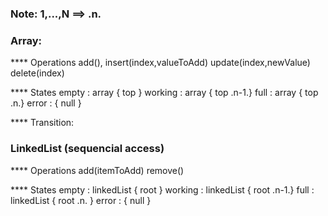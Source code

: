 ### Note: 1,...,N ==> .n.
### Array: 

**** Operations
 add(), insert(index,valueToAdd)
 update(index,newValue)
 delete(index)

**** States
empty : array { top }
working : array { top .n-1.}
full : array { top .n.}
error : { null }


**** Transition:


### LinkedList (sequencial access)
**** Operations
 add(itemToAdd)
 remove()

**** States
empty : linkedList { root }
working : linkedList { root .n-1.}
full : linkedList { root .n. }
error : { null }



